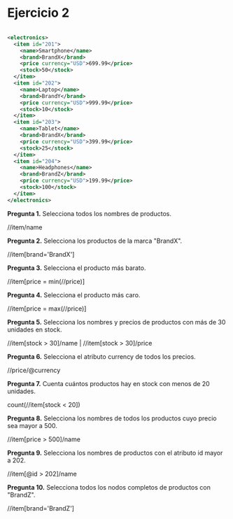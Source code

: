# Ejercicio 2

```xml

<electronics>
  <item id="201">
    <name>Smartphone</name>
    <brand>BrandX</brand>
    <price currency="USD">699.99</price>
    <stock>50</stock>
  </item>
  <item id="202">
    <name>Laptop</name>
    <brand>BrandY</brand>
    <price currency="USD">999.99</price>
    <stock>10</stock>
  </item>
  <item id="203">
    <name>Tablet</name>
    <brand>BrandX</brand>
    <price currency="USD">399.99</price>
    <stock>25</stock>
  </item>
  <item id="204">
    <name>Headphones</name>
    <brand>BrandZ</brand>
    <price currency="USD">199.99</price>
    <stock>100</stock>
  </item>
</electronics>
```

__Pregunta 1.__ Selecciona todos los nombres de productos.

//item/name

__Pregunta 2.__ Selecciona los productos de la marca "BrandX".

//item[brand='BrandX']

__Pregunta 3.__ Selecciona el producto más barato.

//item[price = min(//price)]

__Pregunta 4.__ Selecciona el producto más caro.

//item[price = max(//price)]

__Pregunta 5.__ Selecciona los nombres y precios de productos con más de 30 unidades en stock.

//item[stock > 30]/name | //item[stock > 30]/price

__Pregunta 6.__ Selecciona el atributo currency de todos los precios.

//price/@currency

__Pregunta 7.__ Cuenta cuántos productos hay en stock con menos de 20 unidades.

count(//item[stock < 20])

__Pregunta 8.__ Selecciona los nombres de todos los productos cuyo precio sea mayor a 500.

//item[price > 500]/name

__Pregunta 9.__ Selecciona los nombres de productos con el atributo id mayor a 202.

//item[@id > 202]/name

__Pregunta 10.__ Selecciona todos los nodos completos de productos con "BrandZ".

//item[brand='BrandZ']

